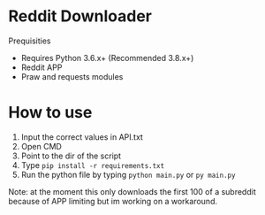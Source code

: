 # Reddit Downloader

Prequisities 
- Requires Python 3.6.x+ (Recommended 3.8.x+)
- Reddit APP
- Praw and requests modules

# How to use
1. Input the correct values in API.txt
2. Open CMD
3. Point to the dir of the script
4. Type `pip install -r requirements.txt`
5. Run the python file by typing `python main.py` or  `py main.py`

Note: at the moment this only downloads the first 100 of a subreddit because of APP limiting but im working on a workaround.

